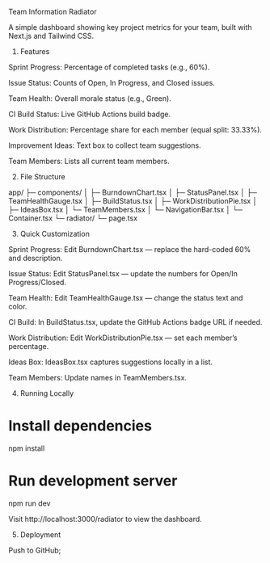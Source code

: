 Team Information Radiator

A simple dashboard showing key project metrics for your team, built with Next.js and Tailwind CSS.

1) Features

Sprint Progress: Percentage of completed tasks (e.g., 60%).

Issue Status: Counts of Open, In Progress, and Closed issues.

Team Health: Overall morale status (e.g., Green).

CI Build Status: Live GitHub Actions build badge.

Work Distribution: Percentage share for each member (equal split: 33.33%).

Improvement Ideas: Text box to collect team suggestions.

Team Members: Lists all current team members.

2) File Structure

app/
├─ components/
│  ├─ BurndownChart.tsx
│  ├─ StatusPanel.tsx
│  ├─ TeamHealthGauge.tsx
│  ├─ BuildStatus.tsx
│  ├─ WorkDistributionPie.tsx
│  ├─ IdeasBox.tsx
│  └─ TeamMembers.tsx
│  └─ NavigationBar.tsx
│  └─ Container.tsx
└─ radiator/
   └─ page.tsx      

3) Quick Customization

Sprint Progress: Edit BurndownChart.tsx — replace the hard-coded 60% and description.

Issue Status: Edit StatusPanel.tsx — update the numbers for Open/In Progress/Closed.

Team Health: Edit TeamHealthGauge.tsx — change the status text and color.

CI Build: In BuildStatus.tsx, update the GitHub Actions badge URL if needed.

Work Distribution: Edit WorkDistributionPie.tsx — set each member’s percentage.

Ideas Box: IdeasBox.tsx captures suggestions locally in a list.

Team Members: Update names in TeamMembers.tsx.

4) Running Locally

# Install dependencies
npm install

# Run development server
npm run dev

Visit http://localhost:3000/radiator to view the dashboard.

5) Deployment

Push to GitHub; 